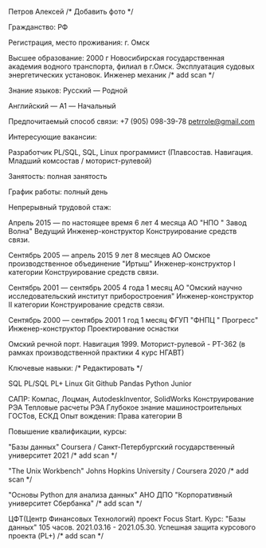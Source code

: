 
Петров Алексей
/* Добавить фото */

Гражданство: РФ

Регистрация, место проживания: г. Омск
 
Высшее образование: 
2000 г
Новосибирская государственная академия водного транспорта, филиал в г.Омск.
Эксплуатация судовых энергетических установок. Инженер механик /* add scan */

Знание языков:
Русский — Родной

Английский — A1 — Начальный



Предпочитаемый способ связи:
 +7 (905) 098-39-78
petrrole@gmail.com


Интересующие вакансии:


Разработчик PL/SQL, SQL, Linux программист
(Плавсостав. Навигация. Младший комсостав / моторист-рулевой)


Занятость: полная занятость

График работы: полный день



Непрерывный трудовой стаж:

Апрель 2015 — по настоящее время
6 лет 4 месяца
АО "НПО " Завод Волна"
Ведущий Инженер-конструктор
Конструирование средств связи.

Сентябрь 2005 — апрель 2015
9 лет 8 месяцев
АО Омское производственное объединение "Иртыш"
Инженер-конструктор I категории
Конструирование средств связи.

Сентябрь 2001 — сентябрь 2005
4 года 1 месяц
АО "Омский научно исследовательский институт приборостроения"
Инженер-конструктор II категории
Конструирование средств связи.

Сентябрь 2000 — сентябрь 2001
1 год 1 месяц
ФГУП "ФНПЦ " Прогресс"
Инженер-конструктор
Проектирование оснастки

Омский речной порт. Навигация 1999. 
Моторист-рулевой - РТ-362 (в рамках производственной практики 4 курс НГАВТ)


Ключевые навыки: /* Редактировать */


SQL
PL/SQL
PL+
Linux
Git
Github
Pandas
Python Junior

САПР: Компас, Лоцман, AutodeskInventor, SolidWorks
Конструирование РЭА
Тепловые расчеты РЭА
Глубокое знание машиностроительных ГОСТов, ЕСКД
Опыт вождения:
Права категории B


Повышение квалификации, курсы:

"Базы данных"
Coursera / Санкт-Петербургский государственный университет
2021 /* add scan */

"The Unix Workbench"
Johns Hopkins University / Coursera
2020 /* add scan */

"Основы Python для анализа данных"
АНО ДПО "Корпоративный университет Сбербанка" /* add scan */

ЦФТ(Центр Финансовых Технологий) проект Focus Start. Курс: "Базы данных" 105 часов.
2021.03.16 - 2021.05.30. Успешная защита курсового проекта (PL+) /* add scan */

